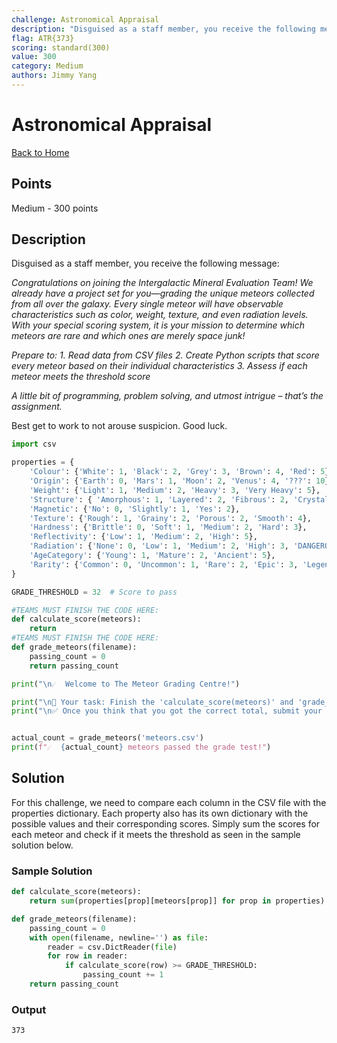```yaml
---
challenge: Astronomical Appraisal
description: "Disguised as a staff member, you receive the following message:\n\n*Congratulations on joining the Intergalactic Mineral Evaluation Team! We already have a project set for you—grading the unique meteors collected from all over the galaxy.*\n*Every single meteor will have observable characteristics such as color, weight, texture, and even radiation levels. With your special scoring system, it is your mission to determine which meteors are rare and which ones are merely space junk!*\n\n*Prepare to:*\n*1. Read data from CSV files*\n*2. Create Python scripts that score every meteor based on their individual characteristics*\n*3. Assess if each meteor meets the threshold score*\n\n*A little bit of programming, problem solving, and utmost intrigue – that’s the assignment.*\n\nBest get to work to not arouse suspicion. Good luck."
flag: ATR{373}
scoring: standard(300)
value: 300
category: Medium
authors: Jimmy Yang
---
```


# Astronomical Appraisal

[Back to Home](../../README.md)

## Points

Medium - 300 points

## Description

Disguised as a staff member, you receive the following message:

*Congratulations on joining the Intergalactic Mineral Evaluation Team! We already have a project set for you—grading the unique meteors collected from all over the galaxy.*
*Every single meteor will have observable characteristics such as color, weight, texture, and even radiation levels. With your special scoring system, it is your mission to determine which meteors are rare and which ones are merely space junk!*

*Prepare to:*
*1. Read data from CSV files*
*2. Create Python scripts that score every meteor based on their individual characteristics*
*3. Assess if each meteor meets the threshold score*

*A little bit of programming, problem solving, and utmost intrigue – that’s the assignment.*

Best get to work to not arouse suspicion. Good luck.

```python
import csv

properties = {
    'Colour': {'White': 1, 'Black': 2, 'Grey': 3, 'Brown': 4, 'Red': 5},
    'Origin': {'Earth': 0, 'Mars': 1, 'Moon': 2, 'Venus': 4, '???': 10},
    'Weight': {'Light': 1, 'Medium': 2, 'Heavy': 3, 'Very Heavy': 5},
    'Structure': { 'Amorphous': 1, 'Layered': 2, 'Fibrous': 2, 'Crystalline': 7},
    'Magnetic': {'No': 0, 'Slightly': 1, 'Yes': 2},
    'Texture': {'Rough': 1, 'Grainy': 2, 'Porous': 2, 'Smooth': 4},
    'Hardness': {'Brittle': 0, 'Soft': 1, 'Medium': 2, 'Hard': 3},
    'Reflectivity': {'Low': 1, 'Medium': 2, 'High': 5},
    'Radiation': {'None': 0, 'Low': 1, 'Medium': 2, 'High': 3, 'DANGEROUS': 10},
    'AgeCategory': {'Young': 1, 'Mature': 2, 'Ancient': 5},
    'Rarity': {'Common': 0, 'Uncommon': 1, 'Rare': 2, 'Epic': 3, 'Legendary': 4, 'Mythic': 7, 'Prismatic': 10}
}

GRADE_THRESHOLD = 32  # Score to pass

#TEAMS MUST FINISH THE CODE HERE:
def calculate_score(meteors):
    return
#TEAMS MUST FINISH THE CODE HERE:
def grade_meteors(filename):
    passing_count = 0
    return passing_count

print("\n☄️  Welcome to The Meteor Grading Centre!")

print("\n🔧 Your task: Finish the 'calculate_score(meteors)' and 'grade_meteors(filename)' functions")
print("\n✅ Once you think that you got the correct total, submit your answer to the website!\n")


actual_count = grade_meteors('meteors.csv')
print(f"☄️  {actual_count} meteors passed the grade test!")
```

## Solution

For this challenge, we need to compare each column in the CSV file with the properties dictionary. Each property also has its own dictionary with the possible values and their corresponding scores. Simply sum the scores for each meteor and check if it meets the threshold as seen in the sample solution below.

### Sample Solution

```python
def calculate_score(meteors):
    return sum(properties[prop][meteors[prop]] for prop in properties)

def grade_meteors(filename):
    passing_count = 0
    with open(filename, newline='') as file:
        reader = csv.DictReader(file)
        for row in reader:
            if calculate_score(row) >= GRADE_THRESHOLD:
                passing_count += 1
    return passing_count
```

### Output

```plaintext
373
```
